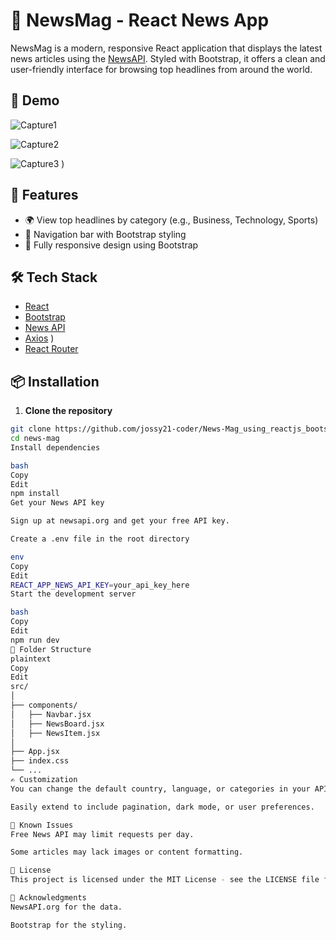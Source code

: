 # 📰 NewsMag - React News App

NewsMag is a modern, responsive React application that displays the latest news articles using the [NewsAPI](https://newsapi.org/). Styled with Bootstrap, it offers a clean and user-friendly interface for browsing top headlines from around the world.

## 📸 Demo

![Capture1](https://github.com/user-attachments/assets/790c5e9b-c737-434e-9065-dc9ef3678d6c)


![Capture2](https://github.com/user-attachments/assets/411fc3ba-2140-4397-8216-3e9b13fb21f4)


![Capture3](https://github.com/user-attachments/assets/7a4ca4f8-c0db-4819-9570-bede50c09374)
)

## 🚀 Features

- 🌍 View top headlines by category (e.g., Business, Technology, Sports)
- 🧭 Navigation bar with Bootstrap styling
- 📱 Fully responsive design using Bootstrap

## 🛠️ Tech Stack

- [React](https://reactjs.org/)
- [Bootstrap](https://getbootstrap.com/)
- [News API](https://newsapi.org/)
- [Axios](https://axios-http.com/) )
- [React Router](https://reactrouter.com/)

## 📦 Installation

1. **Clone the repository**

```bash
git clone https://github.com/jossy21-coder/News-Mag_using_reactjs_bootstrap_newsAPI.git
cd news-mag
Install dependencies

bash
Copy
Edit
npm install
Get your News API key

Sign up at newsapi.org and get your free API key.

Create a .env file in the root directory

env
Copy
Edit
REACT_APP_NEWS_API_KEY=your_api_key_here
Start the development server

bash
Copy
Edit
npm run dev
🧾 Folder Structure
plaintext
Copy
Edit
src/
│
├── components/
│   ├── Navbar.jsx
│   ├── NewsBoard.jsx
│   ├── NewsItem.jsx
│
├── App.jsx
├── index.css
└── ...
✍️ Customization
You can change the default country, language, or categories in your API requests.

Easily extend to include pagination, dark mode, or user preferences.

🚧 Known Issues
Free News API may limit requests per day.

Some articles may lack images or content formatting.

📄 License
This project is licensed under the MIT License - see the LICENSE file for details.

🙌 Acknowledgments
NewsAPI.org for the data.

Bootstrap for the styling.
